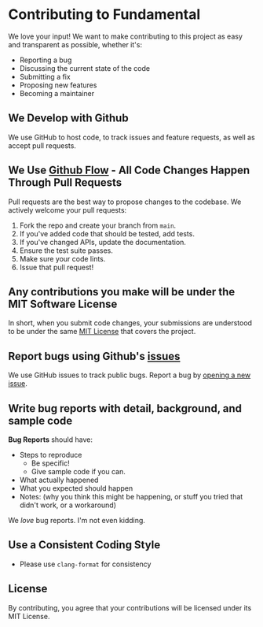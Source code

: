 # Contributing to Fundamental

We love your input! We want to make contributing to this project as easy and transparent as possible, whether it's:

- Reporting a bug
- Discussing the current state of the code
- Submitting a fix
- Proposing new features
- Becoming a maintainer

## We Develop with Github

We use GitHub to host code, to track issues and feature requests, as well as accept pull requests.

## We Use [Github Flow](https://guides.github.com/introduction/flow/index.html) - All Code Changes Happen Through Pull Requests

Pull requests are the best way to propose changes to the codebase. We actively welcome your pull requests:

1. Fork the repo and create your branch from `main`.
2. If you've added code that should be tested, add tests.
3. If you've changed APIs, update the documentation.
4. Ensure the test suite passes.
5. Make sure your code lints.
6. Issue that pull request!

## Any contributions you make will be under the MIT Software License

In short, when you submit code changes, your submissions are understood to be under the same [MIT License](http://choosealicense.com/licenses/mit/) that covers the project.

## Report bugs using Github's [issues](https://github.com/.../fundamental/issues)

We use GitHub issues to track public bugs. Report a bug by [opening a new issue](https://github.com/.../fundamental/issues/new).

## Write bug reports with detail, background, and sample code

**Bug Reports** should have:

- Steps to reproduce
  - Be specific!
  - Give sample code if you can.
- What actually happened
- What you expected should happen
- Notes: (why you think this might be happening, or stuff you tried that didn't work, or a workaround)

We *love* bug reports. I'm not even kidding.

## Use a Consistent Coding Style

* Please use `clang-format` for consistency

## License

By contributing, you agree that your contributions will be licensed under its MIT License.


